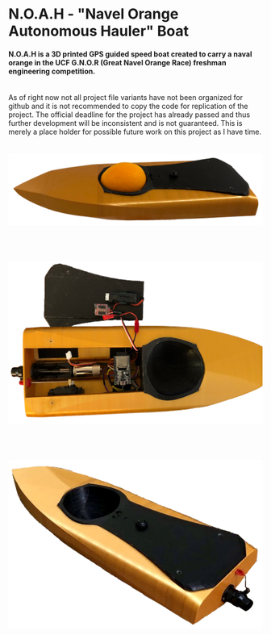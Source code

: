 # N.O.A.H - "Navel Orange Autonomous Hauler" Boat
#### N.O.A.H is a 3D printed GPS guided speed boat created to carry a naval orange in the UCF G.N.O.R (Great Navel Orange Race) freshman engineering competition.
<br>
As of right now not all project file variants have not been organized for github and it is not recommended to copy the code for replication of the project.
The official deadline for the project has already passed and thus further development will be inconsistent and is not guaranteed.
This is merely a place holder for possible future work on this project as I have time.
<br><br><br>
<img src="images/IMG_2.png" alt="Boat side view" width="800"/>
<br><br><br><br><br>
<img src="images/IMG_1.png" alt="Boat top down view" width="800"/>
<br><br><br><br><br>
<img src="images/IMG_3.png" alt="Boat back corner view" width="800"/>